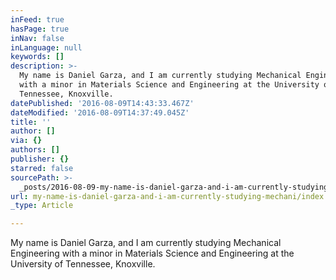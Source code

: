 ```yaml
---
inFeed: true
hasPage: true
inNav: false
inLanguage: null
keywords: []
description: >-
  My name is Daniel Garza, and I am currently studying Mechanical Engineering
  with a minor in Materials Science and Engineering at the University of
  Tennessee, Knoxville.
datePublished: '2016-08-09T14:43:33.467Z'
dateModified: '2016-08-09T14:37:49.045Z'
title: ''
author: []
via: {}
authors: []
publisher: {}
starred: false
sourcePath: >-
  _posts/2016-08-09-my-name-is-daniel-garza-and-i-am-currently-studying-mechani.md
url: my-name-is-daniel-garza-and-i-am-currently-studying-mechani/index.html
_type: Article

---
```

My name is Daniel Garza, and I am currently studying Mechanical Engineering with a minor in Materials Science and Engineering at the University of Tennessee, Knoxville.